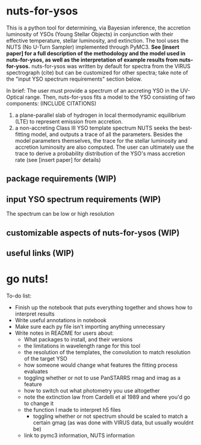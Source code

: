 # nuts-for-ysos
This is a python tool for determining, via Bayesian inference, the accretion luminosity of YSOs (Young Stellar Objects) in conjunction with their effective temperature, stellar luminosity, and extinction. The tool uses the NUTS (No U-Turn Sampler) implemented through PyMC3. 
**See [insert paper] for a full description of the methodology and the model used in nuts-for-ysos, as well as the interpretation of example results from nuts-for-ysos.** 
nuts-for-ysos was written by default for spectra from the VIRUS spectrograph (cite) but can be customized for other spectra; take note of the "input YSO spectrum requirements" section below.

In brief:
The user must provide a spectrum of an accreting YSO in the UV-Optical range. Then, nuts-for-ysos fits a model to the YSO consisting of two components: (INCLUDE CITATIONS)
  1. a plane-parallel slab of hydrogen in local thermodynamic equilibrium (LTE) to represent emission from accretion.
  2. a non-accreting Class III YSO template spectrum
NUTS seeks the best-fitting model, and outputs a trace of all the parameters. Besides the model parameters themselves, the trace for the stellar luminosity and accretion luminosity are also computed. The user can ultimately use the trace to derive a probability distribution of the YSO's mass accretion rate (see [insert paper] for details)

## package requirements (WIP)

## input YSO spectrum requirements (WIP)
The spectrum can be low or high resolution

## customizable aspects of nuts-for-ysos (WIP)

## useful links (WIP)

# go nuts!

To-do list:
- Finish up the notebook that puts everything together and shows how to interpret results
- Write useful annotations in notebook
- Make sure each py file isn't importing anything unnecessary
- Write notes in README for users about:
  - What packages to install, and their versions
  - the limitations in wavelength range for this tool
  - the resolution of the templates, the convolution to match resolution of the target YSO
  - how someone would change what features the fitting process evaluates
  - toggling whether or not to use PanSTARRS rmag and imag as a feature
  - how to switch out what photometry you use altogether
  - note the extinction law from Cardelli et al 1989 and where you'd go to change it
  - the function I made to interpret h5 files
    - toggling whether or not spectrum should be scaled to match a certain gmag (as was done with VIRUS data, but usually wouldnt be)
  - link to pymc3 information, NUTS information
